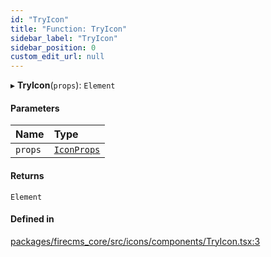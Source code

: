 ```yaml
---
id: "TryIcon"
title: "Function: TryIcon"
sidebar_label: "TryIcon"
sidebar_position: 0
custom_edit_url: null
---
```


▸ **TryIcon**(`props`): `Element`

#### Parameters

| Name | Type |
| :------ | :------ |
| `props` | [`IconProps`](../types/IconProps.md) |

#### Returns

`Element`

#### Defined in

[packages/firecms_core/src/icons/components/TryIcon.tsx:3](https://github.com/FireCMSco/firecms/blob/d45f3739/packages/firecms_core/src/icons/components/TryIcon.tsx#L3)
